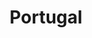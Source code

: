 ---
title: Portugal
summary: Contains posts related to `Portugal`
description: Contains posts related to Portugal
---